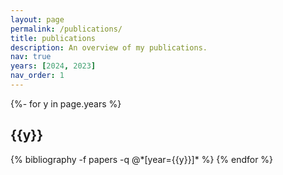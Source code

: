 ```yaml
---
layout: page
permalink: /publications/
title: publications
description: An overview of my publications.
nav: true
years: [2024, 2023]
nav_order: 1
---
```

<!-- _pages/publications.md -->
<div class="publications">

{%- for y in page.years %}
  <h2 class="year">{{y}}</h2>
  {% bibliography -f papers -q @*[year={{y}}]* %}
{% endfor %}

</div>
